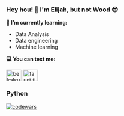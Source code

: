 ### Hey hou!  👋  I'm Elijah, but not Wood 😎

**🔭 I’m currently learning:**
 - Data Analysis
 - Data engineering
 - Machine learning

**💻 You can text me:**

<a href="https://t.me/Elijah_Di" target="blank"><img align="center" src="https://upload.wikimedia.org/wikipedia/commons/8/82/Telegram_logo.svg" alt="bekalsu" height="30" width="40" /></a>
<a href="https://mail.google.com/mail/u/?authuser=faust.ildcnko@gmail.com" target="blank"><img align="center" src="https://upload.wikimedia.org/wikipedia/commons/7/7e/Gmail_icon_%282020%29.svg" alt="faust.titov@gmail.ru" height="30" width="40" /></a>

### Python 
[![codewars](https://www.codewars.com/users/Elijah_Di/badges/large)](https://www.codewars.com/users/Elijah_Di) 

<!--
**DiaElijah/DiaElijah** is a ✨ _special_ ✨ repository because its `README.md` (this file) appears on your GitHub profile.

Here are some ideas to get you started:

- 🔭 I’m currently working on ...
- 🌱 I’m currently learning ...
- 👯 I’m looking to collaborate on ...
- 🤔 I’m looking for help with ...
- 💬 Ask me about ...
- 📫 How to reach me: ...
- 😄 Pronouns: ...
- ⚡ Fun fact: ...
-->

